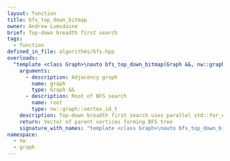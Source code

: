 ```yaml
---
layout: function
title: bfs_top_down_bitmap
owner: Andrew Lumsdaine
brief: Top-down breadth first search
tags:
  - function
defined_in_file: algorithms/bfs.hpp
overloads:
  "template <class Graph>\nauto bfs_top_down_bitmap(Graph &&, nw::graph::vertex_id_t)":
    arguments:
      - description: Adjacency graph
        name: graph
        type: Graph &&
      - description: Root of BFS search
        name: root
        type: nw::graph::vertex_id_t
    description: Top-down breadth first search uses parallel std::for_each to process frontier bins and frontier, uses nw::graph::parallel_for to process neighbor lists. Keeps a bitmap of visited vertices to reduce access to parents vector.
    return: Vector of parent vertices forming BFS tree
    signature_with_names: "template <class Graph>\nauto bfs_top_down_bitmap(Graph && graph, nw::graph::vertex_id_t root)"
namespace:
  - nw
  - graph
---
```

